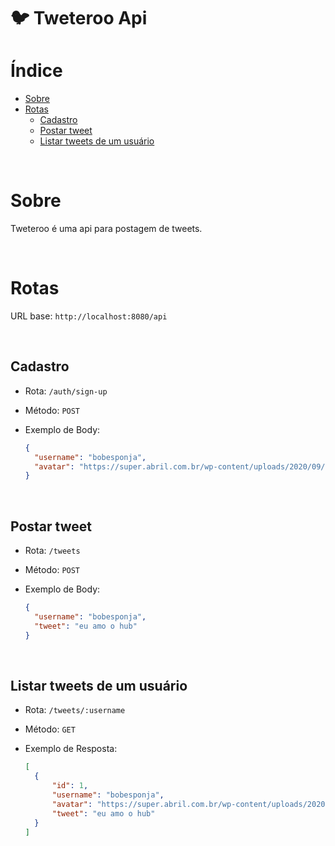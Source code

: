 # :bird: Tweteroo Api

# Índice

- [Sobre](#Sobre)
- [Rotas](#Rotas)
  - [Cadastro](#Cadastro)
  - [Postar tweet](#Postar-tweet)
  - [Listar tweets de um usuário](#Listar-tweets-de-um-usuário)

<br/>

# Sobre

Tweteroo é uma api para postagem de tweets.

<br/>

# Rotas

URL base: `http://localhost:8080/api`

<br/>

## Cadastro

- Rota: `/auth/sign-up`
- Método: `POST`
- Exemplo de Body:

  ```json
  {
  	"username": "bobesponja",
  	"avatar": "https://super.abril.com.br/wp-content/uploads/2020/09/04-09_gato_SITE.jpg?quality=70&strip=info"
  }
  ```

<br/>

## Postar tweet

- Rota: `/tweets`
- Método: `POST`
- Exemplo de Body:

  ```json
  {
  	"username": "bobesponja",
  	"tweet": "eu amo o hub"
  }
  ```

<br/>

## Listar tweets de um usuário

- Rota: `/tweets/:username`
- Método: `GET`
- Exemplo de Resposta:

  ```json
  [
  	{
  		"id": 1,
  		"username": "bobesponja",
  		"avatar": "https://super.abril.com.br/wp-content/uploads/2020/09/04-09_gato_SITE.jpg?quality=70&strip=info",
  		"tweet": "eu amo o hub"
  	}
  ]
  ```
